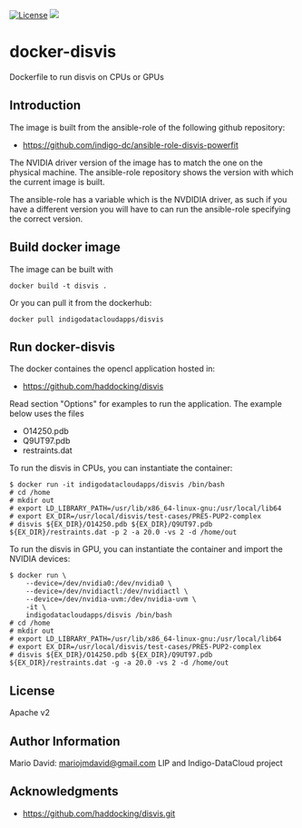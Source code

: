 [![License](http://img.shields.io/:license-apache-blue.svg?style=flat-square)](http://www.apache.org/licenses/LICENSE-2.0.html)
[![](https://images.microbadger.com/badges/image/indigodatacloudapps/disvis.svg)](http://microbadger.com/images/indigodatacloudapps/disvis "Get your own image badge on microbadger.com")

docker-disvis
=============

Dockerfile to run disvis on CPUs or GPUs


Introduction
------------

The image is built from the ansible-role of the following github repository:
* https://github.com/indigo-dc/ansible-role-disvis-powerfit

The NVIDIA driver version of the image has to match the one on the physical
machine. The ansible-role repository shows the version with which the current
image is built.

The ansible-role has a variable which is the NVDIDIA driver, as such if you
have a different version you will have to can run the ansible-role specifying
the correct version.

Build docker image
------------------

The image can be built with
```
docker build -t disvis .
```

Or you can pull it from the dockerhub:
```
docker pull indigodatacloudapps/disvis
```

Run docker-disvis
-----------------

The docker containes the opencl application hosted in:
* https://github.com/haddocking/disvis

Read section "Options" for examples to run the application. 
The example below uses the files
* O14250.pdb
* Q9UT97.pdb
* restraints.dat

To run the disvis in CPUs, you can instantiate the container:

```
$ docker run -it indigodatacloudapps/disvis /bin/bash
# cd /home
# mkdir out
# export LD_LIBRARY_PATH=/usr/lib/x86_64-linux-gnu:/usr/local/lib64
# export EX_DIR=/usr/local/disvis/test-cases/PRE5-PUP2-complex
# disvis ${EX_DIR}/O14250.pdb ${EX_DIR}/Q9UT97.pdb ${EX_DIR}/restraints.dat -p 2 -a 20.0 -vs 2 -d /home/out
```

To run the disvis in GPU, you can instantiate the container and import the
NVIDIA devices:

```
$ docker run \
    --device=/dev/nvidia0:/dev/nvidia0 \
    --device=/dev/nvidiactl:/dev/nvidiactl \
    --device=/dev/nvidia-uvm:/dev/nvidia-uvm \
    -it \
    indigodatacloudapps/disvis /bin/bash
# cd /home
# mkdir out
# export LD_LIBRARY_PATH=/usr/lib/x86_64-linux-gnu:/usr/local/lib64
# export EX_DIR=/usr/local/disvis/test-cases/PRE5-PUP2-complex
# disvis ${EX_DIR}/O14250.pdb ${EX_DIR}/Q9UT97.pdb ${EX_DIR}/restraints.dat -g -a 20.0 -vs 2 -d /home/out
```

License
-------

Apache v2

Author Information
------------------

Mario David: mariojmdavid@gmail.com
LIP and Indigo-DataCloud project

Acknowledgments
---------------

* https://github.com/haddocking/disvis.git

